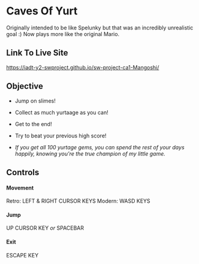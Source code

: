 # Caves Of Yurt 

Originally intended to be like Spelunky but that was an incredibly unrealistic goal :)
Now plays more like the original Mario.

## Link To Live Site
https://iadt-y2-swproject.github.io/sw-project-ca1-Mangoshi/

## Objective
* Jump on slimes!
* Collect as much yurtaage as you can! 
* Get to the end!
* Try to beat your previous high score!

* *If you get all 100 yurtage gems, you can spend the rest of your days happily, knowing you're the true champion of my little game.*

## Controls
#### Movement
Retro: LEFT & RIGHT CURSOR KEYS
Modern: WASD KEYS

#### Jump
UP CURSOR KEY *or* SPACEBAR

#### Exit
ESCAPE KEY
